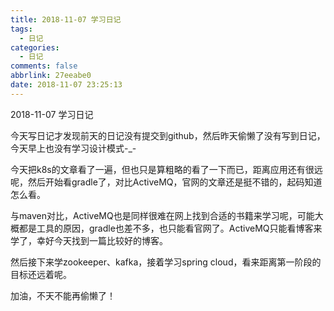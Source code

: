 ```yaml
---
title: 2018-11-07 学习日记
tags:
  - 日记
categories:
  - 日记
comments: false
abbrlink: 27eeabe0
date: 2018-11-07 23:25:13
---
```


2018-11-07 学习日记

<!-- more -->

今天写日记才发现前天的日记没有提交到github，然后昨天偷懒了没有写到日记，今天早上也没有学习设计模式-_-

今天把k8s的文章看了一遍，但也只是算粗略的看了一下而已，距离应用还有很远呢，然后开始看gradle了，对比ActiveMQ，官网的文章还是挺不错的，起码知道怎么看。

与maven对比，ActiveMQ也是同样很难在网上找到合适的书籍来学习呢，可能大概都是工具的原因，gradle也差不多，也只能看官网了。ActiveMQ只能看博客来学了，幸好今天找到一篇比较好的博客。

然后接下来学zookeeper、kafka，接着学习spring cloud，看来距离第一阶段的目标还远着呢。

加油，不天不能再偷懒了！
